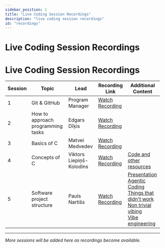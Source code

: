 ```yaml
---
sidebar_position: 1
title: "Live Coding Session Recordings"
description: "live coding session recordings"
id: "recordings"
---
```


# Live Coding Session Recordings

# Live Coding Session Recordings

| Session | Topic                              | Lead                   | Recording Link | Additional Content |
|----------|------------------------------------|------------------------|----------------|--------------------|
| 1 | Git & GitHub | Program Manager | [Watch Recording](https://drive.google.com/drive/folders/1Rba-1uo1-3dX4MdNPESMsFfgwjVAy7k8) |  |
| 2 | How to approach programming tasks | Edgars Dīķis | [Watch Recording](https://drive.google.com/file/d/18IxFSl6HgbMZW8woEvrQs4rEh0uW-P1u/view?usp=drive_link) |  |
| 3 | Basics of C | Matvei Medvedev | [Watch Recording](https://drive.google.com/file/d/1nN25-SReYUDiKB7lJG2RkvRDUAlCku4c/view?usp=drive_link) |  |
| 4 | Concepts of C | Viktors Liepiņš-Kolodins | [Watch Recording](https://drive.google.com/drive/folders/1Z92scyv11nPNr6M2tDGeBEby9Cxd2HyO?usp=drive_link) | [Code and other resources](https://github.com/IscreamDye/IntoC) |
| 5 | Software project structure | Pauls Nartišs | [Watch Recording](https://drive.google.com/file/d/1D3jXiOICQxONHWuKHALm2p2WO45JqWlP/view?usp=drive_link) | [Presentation](https://drive.google.com/file/d/1Qz4BYr8KQUsH_elYmgHtF-Jnt0zoB1Mf/view?usp=drive_link)<br/>[Agentic Coding](https://lucumr.pocoo.org/2025/6/12/agentic-coding/)<br/>[Things that didn't work](https://lucumr.pocoo.org/2025/7/30/things-that-didnt-work/)<br/>[Non trivial vibing](https://mitchellh.com/writing/non-trivial-vibing)<br/>[Vibe engineering](https://simonwillison.net/2025/Oct/7/vibe-engineering/) |



---

*More sessions will be added here as recordings become available.*
